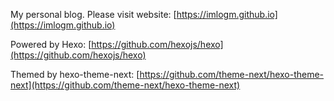 My personal blog. Please visit website: [https://imlogm.github.io](https://imlogm.github.io)

Powered by Hexo: [https://github.com/hexojs/hexo](https://github.com/hexojs/hexo)

Themed by hexo-theme-next: [https://github.com/theme-next/hexo-theme-next](https://github.com/theme-next/hexo-theme-next)
